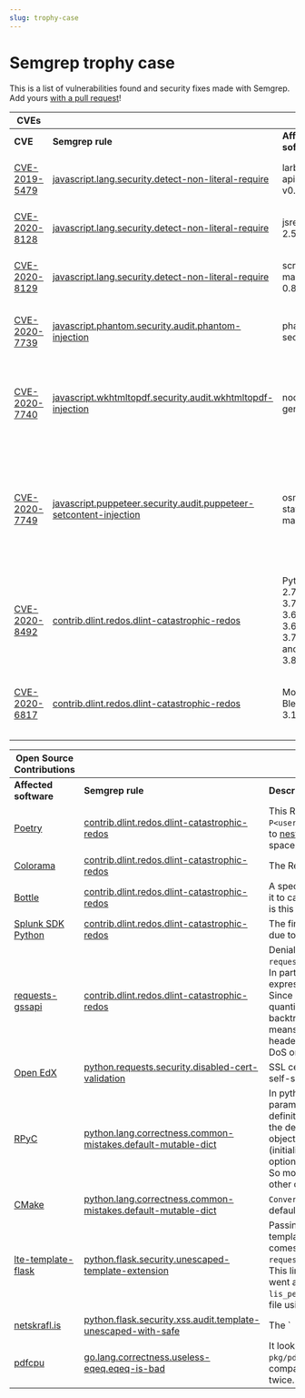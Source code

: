 ```yaml
---
slug: trophy-case
---
```


# Semgrep trophy case

This is a list of vulnerabilities found and security fixes made with Semgrep.
Add yours [with a pull request](https://github.com/returntocorp/semgrep-docs)!

|CVEs	|	|	|	|
|---	|---	|---	|---	|
|**CVE**	|**Semgrep rule**	|**Affected software**	|**Description**	|
|[CVE-2019-5479](https://nvd.nist.gov/vuln/detail/CVE-2019-5479)	|[javascript.lang.security.detect-non-literal-require](https://semgrep.dev/r?q=javascript.lang.security.detect-non-literal-require&lang=go,javascript,python,json,java,ruby,ocaml,c,none,ts&sev=ERROR,WARNING,INFO&tag=dgryski.semgrep-go,hazanasec.semgrep-rules,ajinabraham.njsscan,security,java-spring,go-stdlib,ruby-stdlib,java-stdlib,js-node,nodejsscan,owasp,dlint,best-practice,performance,compatibility,portability,correctness,maintainability,secuirty,experimental)	|larbitbase-api < v0.5.5	|An unintended require vulnerability in <v0.5.5 larvitbase-api may allow an attacker to load arbitrary non-production code (JavaScript file).	|
|[CVE-2020-8128](https://nvd.nist.gov/vuln/detail/CVE-2020-8128)	|[javascript.lang.security.detect-non-literal-require](https://semgrep.dev/r?q=javascript.lang.security.detect-non-literal-require&lang=go,javascript,python,json,java,ruby,ocaml,c,none,ts&sev=ERROR,WARNING,INFO&tag=dgryski.semgrep-go,hazanasec.semgrep-rules,ajinabraham.njsscan,security,java-spring,go-stdlib,ruby-stdlib,java-stdlib,js-node,nodejsscan,owasp,dlint,best-practice,performance,compatibility,portability,correctness,maintainability,secuirty,experimental)	|jsreport < 2.5.0	|An unintended require and server-side request forgery vulnerabilities in jsreport version 2.5.0 and earlier allow attackers to execute arbitrary code.	|
|[CVE-2020-8129](https://nvd.nist.gov/vuln/detail/CVE-2020-8129)	|[javascript.lang.security.detect-non-literal-require](https://semgrep.dev/r?q=javascript.lang.security.detect-non-literal-require&lang=go,javascript,python,json,java,ruby,ocaml,c,none,ts&sev=ERROR,WARNING,INFO&tag=dgryski.semgrep-go,hazanasec.semgrep-rules,ajinabraham.njsscan,security,java-spring,go-stdlib,ruby-stdlib,java-stdlib,js-node,nodejsscan,owasp,dlint,best-practice,performance,compatibility,portability,correctness,maintainability,secuirty,experimental)	|script-manager < 0.8.6	|An unintended require vulnerability in script-manager npm package version 0.8.6 and earlier may allow attackers to execute arbitrary code.	|
|[CVE-2020-7739](https://nvd.nist.gov/vuln/detail/CVE-2020-7739)	|[javascript.phantom.security.audit.phantom-injection](https://semgrep.dev/r?q=javascript.phantom.security.audit.phantom-injection&lang=go,javascript,python,json,java,ruby,ocaml,c,none,ts&sev=ERROR,WARNING,INFO&tag=dgryski.semgrep-go,hazanasec.semgrep-rules,ajinabraham.njsscan,security,java-spring,go-stdlib,ruby-stdlib,java-stdlib,js-node,nodejsscan,owasp,dlint,best-practice,performance,compatibility,portability,correctness,maintainability,secuirty,experimental)	|phantomjs-seo	|This affects all versions of package phantomjs-seo. It is possible for an attacker to craft a url that will be passed to a PhantomJS instance allowing for an SSRF attack.	|
|[CVE-2020-7740](https://nvd.nist.gov/vuln/detail/CVE-2020-7740)	|[javascript.wkhtmltopdf.security.audit.wkhtmltopdf-injection](https://semgrep.dev/r?q=javascript.wkhtmltopdf.security.audit.wkhtmltopdf-injection&lang=go,javascript,python,json,java,ruby,ocaml,c,none,ts&sev=ERROR,WARNING,INFO&tag=dgryski.semgrep-go,hazanasec.semgrep-rules,ajinabraham.njsscan,security,java-spring,go-stdlib,ruby-stdlib,java-stdlib,js-node,nodejsscan,owasp,dlint,best-practice,performance,compatibility,portability,correctness,maintainability,secuirty,experimental)	|node-pdf-generator	|This affects all versions of package node-pdf-generator. Due to lack of user input validation and sanitization done to the content given to node-pdf-generator, it is possible for an attacker to craft a url that will be passed to an external server allowing an SSRF attack.	|
|[CVE-2020-7749](https://nvd.nist.gov/vuln/detail/CVE-2020-7749)	|[javascript.puppeteer.security.audit.puppeteer-setcontent-injection](https://semgrep.dev/r?q=javascript.puppeteer.security.audit.puppeteer-setcontent-injection&lang=go,javascript,python,json,java,ruby,ocaml,c,none,ts&sev=ERROR,WARNING,INFO&tag=dgryski.semgrep-go,hazanasec.semgrep-rules,ajinabraham.njsscan,security,java-spring,go-stdlib,ruby-stdlib,java-stdlib,js-node,nodejsscan,owasp,dlint,best-practice,performance,compatibility,portability,correctness,maintainability,secuirty,experimental)	|osm-static-maps	|This affects all versions of package osm-static-maps. User input given to the package is passed directly to a template without escaping (`{{{ ... }}}`). As such, it is possible for an attacker to inject arbitrary HTML/JS code and depending on the context. It will be outputted as an HTML on the page which gives opportunity for XSS or rendered on the server (puppeteer) which also gives opportunity for SSRF and Local File Read.	|
|[CVE-2020-8492](https://nvd.nist.gov/vuln/detail/CVE-2020-8492)	|[contrib.dlint.redos.dlint-catastrophic-redos](https://semgrep.dev/r?q=contrib.dlint.redos.dlint-catastrophic-redos&lang=go,javascript,python,json,java,ruby,ocaml,c,none,ts&sev=ERROR,WARNING,INFO&tag=dgryski.semgrep-go,hazanasec.semgrep-rules,ajinabraham.njsscan,security,java-spring,go-stdlib,ruby-stdlib,java-stdlib,js-node,nodejsscan,owasp,dlint,best-practice,performance,compatibility,portability,correctness,maintainability,secuirty,experimental)	|Python 2.7-2.717, 3.7-3.5.9, 3.6-3.6.10, 3.7-3.7.6, and 3.8-3.8.1	|Python 2.7 through 2.7.17, 3.5 through 3.5.9, 3.6 through 3.6.10, 3.7 through 3.7.6, and 3.8 through 3.8.1 allows an HTTP server to conduct Regular Expression Denial of Service (ReDoS) attacks against a client because of `urllib.request`.`AbstractBasicAuthHandler` catastrophic backtracking.	|
|[CVE-2020-6817](https://github.com/advisories/GHSA-vqhp-cxgc-6wmm)	|[contrib.dlint.redos.dlint-catastrophic-redos](https://semgrep.dev/r?q=contrib.dlint.redos.dlint-catastrophic-redos&lang=go,javascript,python,json,java,ruby,ocaml,c,none,ts&sev=ERROR,WARNING,INFO&tag=dgryski.semgrep-go,hazanasec.semgrep-rules,ajinabraham.njsscan,security,java-spring,go-stdlib,ruby-stdlib,java-stdlib,js-node,nodejsscan,owasp,dlint,best-practice,performance,compatibility,portability,correctness,maintainability,secuirty,experimental)	|Mozilla Bleach < 3.1.4	|`bleach.clean` behavior parsing style attributes could result in a regular expression denial of service (ReDoS). Calls to `bleach.clean` with an allowed tag with an allowed `style` attribute are vulnerable to ReDoS.	|

|Open Source Contributions	|	|	|
|---	|---	|---	|
|**Affected software**	|**Semgrep rule**	|**Description**	|
|[Poetry](https://github.com/python-poetry/poetry/issues/1902)	|[contrib.dlint.redos.dlint-catastrophic-redos](https://semgrep.dev/r?q=contrib.dlint.redos.dlint-catastrophic-redos&lang=go,javascript,python,json,java,ruby,ocaml,c,none,ts&sev=ERROR,WARNING,INFO&tag=dgryski.semgrep-go,hazanasec.semgrep-rules,ajinabraham.njsscan,security,java-spring,go-stdlib,ruby-stdlib,java-stdlib,js-node,nodejsscan,owasp,dlint,best-practice,performance,compatibility,portability,correctness,maintainability,secuirty,experimental)	|This ReDoS occurs due to `r"(?:(?P<user>.+)@)*"` in both expressions. This is due to [nested quantifiers](https://www.regular-expressions.info/redos.html) with overlapping character space.	|
|[Colorama](https://github.com/tartley/colorama/issues/247)	|[contrib.dlint.redos.dlint-catastrophic-redos](https://semgrep.dev/r?q=contrib.dlint.redos.dlint-catastrophic-redos&lang=go,javascript,python,json,java,ruby,ocaml,c,none,ts&sev=ERROR,WARNING,INFO&tag=dgryski.semgrep-go,hazanasec.semgrep-rules,ajinabraham.njsscan,security,java-spring,go-stdlib,ruby-stdlib,java-stdlib,js-node,nodejsscan,owasp,dlint,best-practice,performance,compatibility,portability,correctness,maintainability,secuirty,experimental)	|The ReDoS occurs due to `'\001?\033\\]((?:.|;)*?)(\x07)\002?'`. In particular, this portion of the expression: `(?:.|;)*`. This is due to [mutually inclusive alternation](https://www.regular-expressions.info/redos.html) within a quantifier. Since `.` and `;` have character overlap.	|
|[Bottle](https://github.com/bottlepy/bottle/issues/1194)	|[contrib.dlint.redos.dlint-catastrophic-redos](https://semgrep.dev/r?q=contrib.dlint.redos.dlint-catastrophic-redos&lang=go,javascript,python,json,java,ruby,ocaml,c,none,ts&sev=ERROR,WARNING,INFO&tag=dgryski.semgrep-go,hazanasec.semgrep-rules,ajinabraham.njsscan,security,java-spring,go-stdlib,ruby-stdlib,java-stdlib,js-node,nodejsscan,owasp,dlint,best-practice,performance,compatibility,portability,correctness,maintainability,secuirty,experimental)	|A special subject string can be crafted to cause it to catastrophic backtracking. The culprit here is this portion of the expression: `((?:\\\\.|[^\\\\>]+)+)?`. Due to [mutually inclusive alternation](https://www.regular-expressions.info/redos.html), a long string of dots (`.`) will backtrack this expression.	|
|[Splunk SDK Python](https://github.com/splunk/splunk-sdk-python/issues/309)	|[contrib.dlint.redos.dlint-catastrophic-redos](https://semgrep.dev/r?q=contrib.dlint.redos.dlint-catastrophic-redos&lang=go,javascript,python,json,java,ruby,ocaml,c,none,ts&sev=ERROR,WARNING,INFO&tag=dgryski.semgrep-go,hazanasec.semgrep-rules,ajinabraham.njsscan,security,java-spring,go-stdlib,ruby-stdlib,java-stdlib,js-node,nodejsscan,owasp,dlint,best-practice,performance,compatibility,portability,correctness,maintainability,secuirty,experimental)	|The finding in `internals.py` at line 235 occurs due to `(?:\\.|""|[^"])+`. This is due to [mutually inclusive alternation](https://www.regular-expressions.info/redos.html) within a quantifier. Since `\\.` and `[^"]` have character overlap.	|
|[requests-gssapi](https://github.com/pythongssapi/requests-gssapi/pull/22)	|[contrib.dlint.redos.dlint-catastrophic-redos](https://semgrep.dev/r?q=contrib.dlint.redos.dlint-catastrophic-redos&lang=go,javascript,python,json,java,ruby,ocaml,c,none,ts&sev=ERROR,WARNING,INFO&tag=dgryski.semgrep-go,hazanasec.semgrep-rules,ajinabraham.njsscan,security,java-spring,go-stdlib,ruby-stdlib,java-stdlib,js-node,nodejsscan,owasp,dlint,best-practice,performance,compatibility,portability,correctness,maintainability,secuirty,experimental)	|Denial-of-service (DoS) bug in `requests_kerberos.kerberos_._negotiate_value`. In particular, the `(?:.*,)*` portion of the regular expression causes catastrophic backtracking. Since "." and "," overlap and there are nested quantifiers we can cause catastrophic backtracking by repeating a comma. This means a server can send a specially crafted header along with an HTTP 401 and cause a DoS on the client.	|
|[Open EdX](https://github.com/edx/edx-platform/commit/3f1220276d72cada2d4aa5f812768a3dff6e711a#diff-4e1bff4f8c5f8ff3ffb5aad2c61aa9433876ba2462c62f22488f2382457a84ae)	|[python.requests.security.disabled-cert-validation](https://semgrep.dev/r?q=python.requests.security.disabled-cert-validation&lang=go,javascript,python,json,java,ruby,ocaml,c,none,ts&sev=ERROR,WARNING,INFO&tag=dgryski.semgrep-go,hazanasec.semgrep-rules,ajinabraham.njsscan,security,java-spring,go-stdlib,ruby-stdlib,java-stdlib,js-node,nodejsscan,owasp,dlint,best-practice,performance,compatibility,portability,correctness,maintainability,secuirty,experimental)	|SSL certifcation is disabled in order to accept self-signed certificates.	|
|[RPyC](https://github.com/tomerfiliba-org/rpyc/pull/376)	|[python.lang.correctness.common-mistakes.default-mutable-dict](https://semgrep.dev/r?q=python.lang.correctness.common-mistakes.default-mutable-dict&lang=go,javascript,python,json,java,ruby,ocaml,c,none,ts&sev=ERROR,WARNING,INFO&tag=dgryski.semgrep-go,hazanasec.semgrep-rules,ajinabraham.njsscan,security,java-spring,go-stdlib,ruby-stdlib,java-stdlib,js-node,nodejsscan,owasp,dlint,best-practice,performance,compatibility,portability,correctness,maintainability,secuirty,experimental)	|In python, the default values of function parameters are instantiated at function definition time. All calls to that function that use the default value all point to the same global object. Because of this, two instances of Server (initialized without passing in a protocol_config option) actually share the same protocol_config. So modifying one server's config affects the other ones.	|
|[CMake](https://gitlab.kitware.com/cmake/cmake/-/merge_requests/4432)	|[python.lang.correctness.common-mistakes.default-mutable-dict](https://semgrep.dev/r?q=python.lang.correctness.common-mistakes.default-mutable-dict&lang=go,javascript,python,json,java,ruby,ocaml,c,none,ts&sev=ERROR,WARNING,INFO&tag=dgryski.semgrep-go,hazanasec.semgrep-rules,ajinabraham.njsscan,security,java-spring,go-stdlib,ruby-stdlib,java-stdlib,js-node,nodejsscan,owasp,dlint,best-practice,performance,compatibility,portability,correctness,maintainability,secuirty,experimental)	|`ConvertMSBuildXMLToJSON`: Fix python mutable default data structure	|
|[lte-template-flask](https://github.com/ucfopen/lti-template-flask/pull/13)	|[python.flask.security.unescaped-template-extension](https://semgrep.dev/r?q=python.flask.security.unescaped-template-extension&lang=go,javascript,python,json,java,ruby,ocaml,c,none,ts&sev=ERROR,WARNING,INFO&tag=dgryski.semgrep-go,hazanasec.semgrep-rules,ajinabraham.njsscan,security,java-spring,go-stdlib,ruby-stdlib,java-stdlib,js-node,nodejsscan,owasp,dlint,best-practice,performance,compatibility,portability,correctness,maintainability,secuirty,experimental)	|Passing the host parameter to your jinja template in `views.py:63`. `lis_person_name_full` comes from `request.form.get('lis_person_name_full')`. This line may be susceptible to XSS attacks. I went ahead and html-escaped the `lis_person_name_full` variable in `launch.htm.j2` file using the `{{value|e}}` pattern in Jinja. (https://jinja.palletsprojects.com/en/2.10.x/templates/#working-with-manual-escaping). Note that if your template file extensions ended with `.html`, `.htm`, `.xml`, or `.xhtml`, they would have been automatically html escaped. |
|[netskrafl.is](https://github.com/mideind/Netskrafl/pull/76)	|[python.flask.security.xss.audit.template-unescaped-with-safe](https://semgrep.dev/r?q=python.flask.security.xss.audit.template-unescaped-with-safe&lang=go,javascript,python,json,java,ruby,ocaml,c,none,ts&sev=ERROR,WARNING,INFO&tag=dgryski.semgrep-go,hazanasec.semgrep-rules,ajinabraham.njsscan,security,java-spring,go-stdlib,ruby-stdlib,java-stdlib,js-node,nodejsscan,owasp,dlint,best-practice,performance,compatibility,portability,correctness,maintainability,secuirty,experimental)	|The `| safe` filter from `from_url` in the `userprefs.html` template causes XSS.	|
|[pdfcpu](https://github.com/pdfcpu/pdfcpu/pull/200)	|[go.lang.correctness.useless-eqeq.eqeq-is-bad](https://semgrep.dev/r?q=go.lang.correctness.useless-eqeq.eqeq-is-bad&lang=go,javascript,python,json,java,ruby,ocaml,c,none,ts&sev=ERROR,WARNING,INFO&tag=dgryski.semgrep-go,hazanasec.semgrep-rules,ajinabraham.njsscan,security,java-spring,go-stdlib,ruby-stdlib,java-stdlib,js-node,nodejsscan,owasp,dlint,best-practice,performance,compatibility,portability,correctness,maintainability,secuirty,experimental)	|It looks like this test case in `pkg/pdfcpu/image_test.go` was intending to compare `bb1` with `bb2`, but it was comparing `bb1` twice.	|
